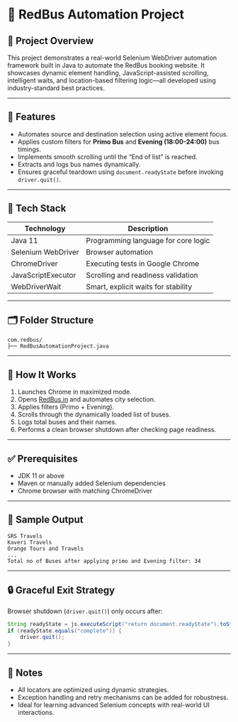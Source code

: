 # 🚌 RedBus Automation Project

## 📌 Project Overview
This project demonstrates a real-world Selenium WebDriver automation framework built in Java to automate the RedBus booking website. It showcases dynamic element handling, JavaScript-assisted scrolling, intelligent waits, and location-based filtering logic—all developed using industry-standard best practices.

---

## 🚀 Features
- Automates source and destination selection using active element focus.
- Applies custom filters for **Primo Bus** and **Evening (18:00-24:00)** bus timings.
- Implements smooth scrolling until the “End of list” is reached.
- Extracts and logs bus names dynamically.
- Ensures graceful teardown using `document.readyState` before invoking `driver.quit()`.

---

## 🧪 Tech Stack
| Technology        | Description                            |
|-------------------|----------------------------------------|
| Java 11           | Programming language for core logic    |
| Selenium WebDriver| Browser automation                     |
| ChromeDriver      | Executing tests in Google Chrome       |
| JavaScriptExecutor| Scrolling and readiness validation     |
| WebDriverWait     | Smart, explicit waits for stability    |

---

## 🗂 Folder Structure
```plaintext
com.redbus/
├── RedBusAutomationProject.java
```

---

## 🧠 How It Works
1. Launches Chrome in maximized mode.
2. Opens [RedBus.in](https://www.redbus.in/) and automates city selection.
3. Applies filters (Primo + Evening).
4. Scrolls through the dynamically loaded list of buses.
5. Logs total buses and their names.
6. Performs a clean browser shutdown after checking page readiness.

---

## ✅ Prerequisites
- JDK 11 or above
- Maven or manually added Selenium dependencies
- Chrome browser with matching ChromeDriver

---

## 🧩 Sample Output
```
SRS Travels
Kaveri Travels
Orange Tours and Travels
...
Total no of Buses after applying primo and Evening filter: 34
```

---

## 🔒 Graceful Exit Strategy
Browser shutdown (`driver.quit()`) only occurs after:
```java
String readyState = js.executeScript("return document.readyState").toString();
if (readyState.equals("complete")) {
    driver.quit();
}
```

---

## 📌 Notes
- All locators are optimized using dynamic strategies.
- Exception handling and retry mechanisms can be added for robustness.
- Ideal for learning advanced Selenium concepts with real-world UI interactions.

